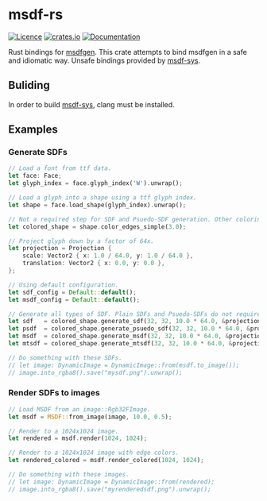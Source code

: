# msdf-rs

[![Licence](https://img.shields.io/github/license/Penple/msdf-rs?color=%23537aed)](https://github.com/Penple/msdf-rs/blob/main/LICENSE)
[![crates.io](https://img.shields.io/crates/v/msdf)](https://crates.io/crates/msdf)
[![Documentation](https://img.shields.io/docsrs/msdf)](https://docs.rs/msdf/latest/msdf/)

Rust bindings for [msdfgen](https://github.com/Chlumsky/msdfgen).
This crate attempts to bind msdfgen in a safe and idiomatic way.
Unsafe bindings provided by [msdf-sys](https://crates.io/crates/msdf-sys).

## Buliding

In order to build [msdf-sys](https://crates.io/crates/msdf-sys), clang must be installed.

## Examples

### Generate SDFs

```rust
// Load a font from ttf data.
let face: Face;
let glyph_index = face.glyph_index('W').unwrap();

// Load a glyph into a shape using a ttf glyph index.
let shape = face.load_shape(glyph_index).unwrap();

// Not a required step for SDF and Psuedo-SDF generation. Other coloring options exist.
let colored_shape = shape.color_edges_simple(3.0);

// Project glyph down by a factor of 64x.
let projection = Projection {
    scale: Vector2 { x: 1.0 / 64.0, y: 1.0 / 64.0 },
    translation: Vector2 { x: 0.0, y: 0.0 },
};

// Using default configuration.
let sdf_config = Default::default();
let msdf_config = Default::default();

// Generate all types of SDF. Plain SDFs and Psuedo-SDFs do not require edge coloring.
let sdf   = colored_shape.generate_sdf(32, 32, 10.0 * 64.0, &projection, &sdf_config);
let psdf  = colored_shape.generate_psuedo_sdf(32, 32, 10.0 * 64.0, &projection, &sdf_config);
let msdf  = colored_shape.generate_msdf(32, 32, 10.0 * 64.0, &projection, &msdf_config);
let mtsdf = colored_shape.generate_mtsdf(32, 32, 10.0 * 64.0, &projection, &msdf_config);

// Do something with these SDFs.
// let image: DynamicImage = DynamicImage::from(msdf.to_image());
// image.into_rgba8().save("mysdf.png").unwrap();
```

### Render SDFs to images

```rust
// Load MSDF from an image::Rgb32FImage.
let msdf = MSDF::from_image(image, 10.0, 0.5);

// Render to a 1024x1024 image.
let rendered = msdf.render(1024, 1024);

// Render to a 1024x1024 image with edge colors.
let rendered_colored = msdf.render_colored(1024, 1024);

// Do something with these images.
// let image: DynamicImage = DynamicImage::from(rendered);
// image.into_rgba8().save("myrenderedsdf.png").unwrap();
```

